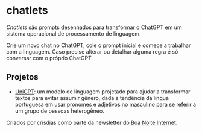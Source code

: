 # chatlets

*Chatlets* são prompts desenhados para transformar o ChatGPT em um sistema operacional de processamento de linguagem.

Crie um novo chat no ChatGPT, cole o prompt inicial e comece a trabalhar com a linguagem. Caso precise alterar ou detalhar alguma regra é só conversar com o próprio ChatGPT.

## Projetos

- [UniGPT](unigpt/README.md): um modelo de linguagem projetado para ajudar a transformar textos para evitar assumir gênero, dada a tendência da língua portuguesa em usar pronomes e adjetivos no masculino para se referir a um grupo de pessoas heterogêneo.

Criados por crisdias como parte da newsletter do [Boa Noite Internet](https://www.boanoiteinternet.com.br/assine/).
